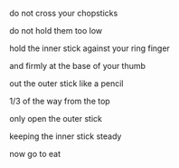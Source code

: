 do not cross your chopsticks

do not hold them too low

hold the inner stick against your ring finger

and firmly at the base of your thumb

out the outer stick like a pencil

1/3 of the way from the top

only open the outer stick 

keeping the inner stick steady

now go to eat
